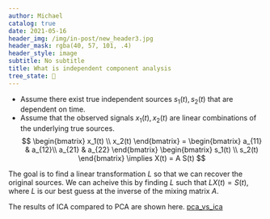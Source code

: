 ```yaml
---
author: Michael
catalog: true
date: 2021-05-16
header_img: /img/in-post/new_header3.jpg
header_mask: rgba(40, 57, 101, .4)
header_style: image
subtitle: No subtitle
title: What is independent component analysis
tree_state: 🌱
---
```


- Assume there exist true independent sources $s_1(t), s_2(t)$ that are dependent on time.
- Assume that the observed signals $x_1(t), x_2(t)$ are linear combinations of the underlying true sources.
$$
\begin{bmatrix} 
x_1(t) \\
x_2(t)
\end{bmatrix} 
= 
\begin{bmatrix} 
a_{11} & a_{12}\\
a_{21} & a_{22}
\end{bmatrix}
\begin{bmatrix} 
s_1(t) \\
s_2(t)
\end{bmatrix} \implies X(t) = A S(t)
$$

The goal is to find a linear transformation $L$ so that we can recover the original sources. We can acheive this by finding $L$ such that $L X(t) = S(t)$, where $L$ is our best guess at the inverse of the mixing matrix $A$.

The results of ICA compared to PCA are shown here.
[pca_vs_ica](../search_pics/pca_vs_ica.png)